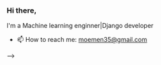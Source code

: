 ### Hi there, 

  I'm a Machine learning enginner|Django developer  
- 📫 How to reach me: moemen35@gmail.com

-->
